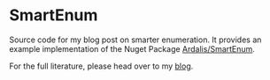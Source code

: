 # SmartEnum
Source code for my blog post on smarter enumeration. It provides an example implementation of the Nuget Package [Ardalis/SmartEnum](https://github.com/ardalis/SmartEnum).

For the full literature, please head over to my [blog](https://www.benjaminscabbia.co.uk/blog/programming/strongly-typed-enum-pattern-in-csharp/).
